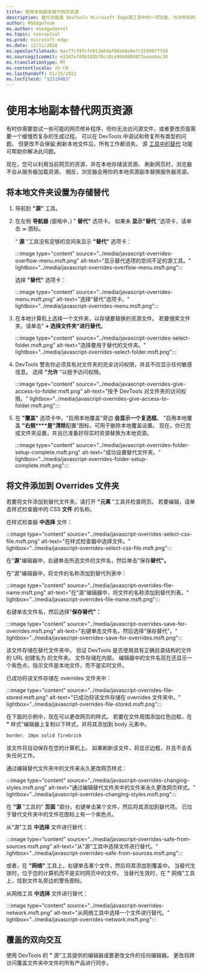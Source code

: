 ```yaml
---
title: 使用本地副本替代网页资源
description: 替代功能是 DevTools Microsoft Edge源工具中的一项功能，允许你将网页资源复制到硬盘驱动器。  刷新网页时，DevTools 不会加载资源，而是将其替换为本地副本。
author: MSEdgeTeam
ms.author: msedgedevrel
ms.topic: conceptual
ms.prod: microsoft-edge
ms.date: 12/11/2020
ms.openlocfilehash: 0ac77cf97cfe913b04af08ab0a9e7c25999f7759
ms.sourcegitcommit: e12d7e7d8b182b79cc8ce96b9889073aeaabac30
ms.translationtype: MT
ms.contentlocale: zh-CN
ms.lasthandoff: 01/25/2022
ms.locfileid: "12319463"
---
```

# <a name="override-webpage-resources-with-local-copies"></a>使用本地副本替代网页资源

有时你需要尝试一些可能的网页修补程序，但你无法访问源文件，或者更改页面需要一个缓慢而复杂的生成过程。  可以在 DevTools 中调试和修复所有类型的问题。  但更改不会保留;刷新本地文件后，所有工作都消失。  源 [工具中的替代](../sources/index.md) 功能可帮助你解决此问题。

现在，您可以利用当前网页的资源，并在本地存储该资源。  刷新网页时，浏览器不会从服务器加载资源。  相反，浏览器会用你的本地资源副本替换服务器资源。


<!-- ====================================================================== -->
## <a name="setting-up-your-local-folder-to-store-overrides"></a>将本地文件夹设置为存储替代

1.  导航到 **"源"** 工具。
1.  在左侧 **导航器** (窗格中，) " **替代"** 选项卡。 如果未 **显示"替代** "选项卡，请单击 <code>&#x0226B;</code><!--`≫`--> 图标。

    " **源** "工具没有足够的空间来显示 **"替代"** 选项卡：

    :::image type="content" source="../media/javascript-overrides-overflow-menu.msft.png" alt-text="显示替代选项的空间不足的源工具。" lightbox="../media/javascript-overrides-overflow-menu.msft.png":::

    选择 **"替代"** 选项卡：

    :::image type="content" source="../media/javascript-overrides-menu.msft.png" alt-text="选择&quot;替代&quot;选项卡。" lightbox="../media/javascript-overrides-menu.msft.png":::

1.  在本地计算机上选择一个文件夹，以存储要替换的资源文件。  若要搜索文件夹，请单击" **+ 选择文件夹"进行替代**。

    :::image type="content" source="../media/javascript-overrides-select-folder.msft.png" alt-text="选择要用于替代的文件夹。" lightbox="../media/javascript-overrides-select-folder.msft.png":::

1.  DevTools 警告你必须具有对文件夹的完全访问权限，并且不应显示任何敏感信息。  选择 **"允许** "以授予访问权限。

    :::image type="content" source="../media/javascript-overrides-give-access-to-folder.msft.png" alt-text="授予 DevTools 对文件夹的访问权限。" lightbox="../media/javascript-overrides-give-access-to-folder.msft.png":::

1.  在 **"覆盖"** 选项卡中，"启用本地覆盖"旁边 **会显示一个复选框**。  "启用本地覆盖 **"右侧****是"清除**配置"图标，可用于删除本地覆盖设置。  现在，你已完成文件夹设置，并且已准备好将实时资源替换为本地资源。

    :::image type="content" source="../media/javascript-overrides-folder-setup-complete.msft.png" alt-text="成功设置替代文件夹。" lightbox="../media/javascript-overrides-folder-setup-complete.msft.png":::


<!-- ====================================================================== -->
## <a name="adding-files-to-your-overrides-folder"></a>将文件添加到 Overrides 文件夹

若要将文件添加到替代文件夹，请打开 **"元素** "工具并检查网页。  若要编辑，请单击样式检查器中的 CSS **文件** 的名称。

在样式检查器 **中选择** 文件：

:::image type="content" source="../media/javascript-overrides-select-css-file.msft.png" alt-text="在样式检查器中选择文件。" lightbox="../media/javascript-overrides-select-css-file.msft.png":::

在"**源**"编辑器中，右键单击所选文件的文件名，然后单击"保存**替代"。**

在"源"编辑器中，将文件的名称添加到替代列表中：

:::image type="content" source="../media/javascript-overrides-file-name.msft.png" alt-text="在&quot;源&quot;编辑器中，将文件的名称添加到替代列表。" lightbox="../media/javascript-overrides-file-name.msft.png":::

右键单击文件名，然后选择"**保存替代"：**

:::image type="content" source="../media/javascript-overrides-save-for-overrides.msft.png" alt-text="右键单击文件名，然后选择&quot;保存替代&quot;。" lightbox="../media/javascript-overrides-save-for-overrides.msft.png":::

该文件存储在替代文件夹中。  验证 DevTools 是否使用具有正确目录结构的文件的 URL 创建名为 的文件夹。  文件存储在内部。  编辑器中的文件名现在还显示一个紫色点，指示文件是本地文件，而不是实时文件。

已成功将该文件存储在 overrides 文件夹中：

:::image type="content" source="../media/javascript-overrides-file-stored.msft.png" alt-text="已成功将该文件存储在 overrides 文件夹中。" lightbox="../media/javascript-overrides-file-stored.msft.png":::

在下面的示例中，现在可以更改网页的样式。  若要在文件周围添加红色边框，在 **"** 样式"编辑器上复制以下样式，并将其添加到 body 元素中。

```css
border: 10px solid firebrick
```

该文件将自动保存在您的计算机上。  如果刷新该文件，将显示边框，并且不会丢失任何工作。

通过编辑替代文件夹中的文件来永久更改网页样式：

:::image type="content" source="../media/javascript-overrides-changing-styles.msft.png" alt-text="通过编辑替代文件夹中的文件来永久更改网页样式。" lightbox="../media/javascript-overrides-changing-styles.msft.png":::

在 **"源** "工具的" **页面** "部分，右键单击某个文件，然后将其添加到替代项。  已位于替代文件夹中的文件在图标上有一个紫色点。

从"源"工具 **中选择** 文件进行替代：

:::image type="content" source="../media/javascript-overrides-safe-from-sources.msft.png" alt-text="从&quot;源&quot;工具中选择文件进行替代。" lightbox="../media/javascript-overrides-safe-from-sources.msft.png":::

或者，在 **"网络"** 工具上，右键单击某个文件，然后将其添加到覆盖中。  当替代生效时，位于您的计算机而不是实时网页中的文件。  当替代生效时，在 **"** 网络"工具上，找到文件名旁边的警告图标。

从网络工具 **中选择** 文件进行替代：

:::image type="content" source="../media/javascript-overrides-network.msft.png" alt-text="从网络工具中选择一个文件进行替代。" lightbox="../media/javascript-overrides-network.msft.png":::


<!-- ====================================================================== -->
## <a name="two-way-interaction-of-overrides"></a>覆盖的双向交互

使用 DevTools 的 **"** 源"工具提供的编辑器或要更改文件的任何编辑器。  更改将跨访问覆盖文件夹中文件的所有产品进行同步。
